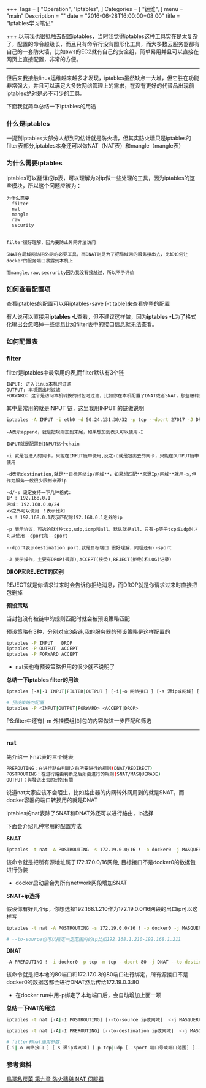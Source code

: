 +++
Tags = [
  "Operation",
  "Iptables",
]
Categories = [
  "运维",
]
menu = "main"
Description = ""
date = "2016-06-28T16:00:00+08:00"
title = "Iptables学习笔记"

+++
以前我也很抵触去配置iptables，当时我觉得iptables这种工具实在是太复杂了，配置的命令超级长，而且只有命令行没有图形化工具，而大多数云服务器都有自己的一套防火墙，比如aws的EC2就有自己的安全组，简单易用并且可以直接在网页上直接配置，非常的方便。

<!--more-->
---

但后来我接触linux运维越来越多才发现，iptables虽然缺点一大堆，但它胜在功能非常强大，并且可以满足大多数网络管理上的需求，在没有更好的代替品出现前iptables绝对是必不可少的工具。


下面我就简单总结一下iptables的用途


### 什么是iptables

一提到iptables大部分人想到的估计就是防火墙，但其实防火墙只是iptables的filter表部分,iptables本身还可以做NAT（NAT表）和mangle（mangle表）

### 为什么需要iptables

iptables可以翻译成ip表，可以理解为对ip做一些处理的工具，因为iptables的这些模块，所以这个问题应该为：


    为什么需要
      filter
      nat
      mangle
      raw
      security


    filter很好理解，因为要防止外网非法访问

    SNAT在局域网访问外网的必要工具，而DNAT则是为了把局域网的服务接出去，比如如何让docker的服务端口暴露到本机上

    而mangle,raw,secrurity因为我没有接触过，所以不予评价

### 如何查看配置项

查看iptables的配置可以用iptables-save [-t table]来查看完整的配置


有人说可以直接用**iptables -L**查看，但不建议这样做，因为**iptables -L**为了格式化输出会忽略掉一些信息比如filter表中的接口信息就无法查看。


### 如何配置表

### filter

filter是iptables中最常用的表,而filter默认有3个链

``` bash
INPUT: 进入linux本机时过滤
OUTPUT: 本机送出时过滤
FORWARD: 这个是访问本机转换的封包时过滤，比如你在本机配置了DNAT或者SNAT，那些被转换后并且目的地不在本地的包不会被INPUT/OUTPUT过滤器过滤，而是就由这个规则过滤
```

其中最常用的就是INPUT 链，这里我用INPUT 的链做说明

``` bash
iptables -A INPUT -i eth0 -d 50.24.131.30/32 -p tcp --dport 27017 -J DROP
```

    -A表示append，就是把规则加到末尾，如果想加到表头可以使用-I

    INPUT就是配置到INPUT这个chain

    -i 就是包进入的网卡，只能在INPUT链中使用,反之-o就是包出去的网卡，只能在OUTPUT链中使用

    -d表示destination,就是**目标网络ip/网域**，如果想匹配**来源Ip/网域**就用-s,但作为服务一般很少限制来源ip

    -d/-s 设定支持一下几种格式:
    IP : 192.168.0.1
    网域: 192.168.0.0/24
    xx之外可以使用 ！表示比如
    -s ! 192.168.0.1表示匹配除192.168.0.1之外的ip

    -p 表示协议，可选的就4种tcp,udp,icmp和all，默认就是all，只有-p等于tcp或udp时才可以使用--dport和--sport

    --dport表示destination port,就是目标端口 很好理解，同理还有--sport

    -J 表示操作，主要有DROP(丢弃),ACCEPT(接受),REJECT(拒绝)和LOG(记录)


**DROP和REJECT的区别**

REJECT就是你请求过来时会告诉你拒绝消息，而DROP就是你请求过来时直接把包删掉


**预设策略**

当封包没有被链中的规则匹配时就会被预设策略匹配

预设策略有3种，分别对应3条链,我的服务器的预设策略是这样配置的

``` bash
iptables -P INPUT   DROP
iptables -P OUTPUT  ACCEPT
iptables -P FORWARD ACCEPT
```

- nat表也有预设策略但用的很少就不说明了

**总结一下iptables filter的用法**

``` bash
iptables [-A|-I INPUT|FILTER|OUTPUT ] [-i|-o 网络接口 ] [-s 源ip或网域] [-p tcp|udp [--sport 端口号或端口范围] [--dport 端口号或端口范围] all|icmp] [-d 目标ip或网域] <-j ACCEPT|DROP|REJECT|LOG >

# 预设策略的配置
iptables -P <INPUT|OUTPUT|FORWARD> <ACCEPT|DROP>
```

PS:filter中还有[-m 外挂模组]对包的内容做进一步匹配和筛选

---




### nat

先介绍一下nat表的三个链表

``` bash
PREROUTING：在进行路由判断之前所要进行的规则(DNAT/REDIRECT)
POSTROUTING：在进行路由判断之后所要进行的规则(SNAT/MASQUERADE)
OUTPUT：與發送出去的封包有關
```

说道nat大家应该不会陌生，比如路由器的内网转外网用到的就是SNAT，而docker容器的端口转换用的就是DNAT


iptables的nat表除了SNAT和DNAT外还可以进行路由，ip选择


下面会介绍几种常用的配置方法

**SNAT**

``` bash
iptables -t nat -A POSTROUTING -s 172.19.0.0/16 ! -o docker0 -j MASQUERADE
```

该命令就是把所有源地址属于172.17.0.0/16网段, 目标接口不是docker0的数据包进行伪装


- docker启动后会为所有network网段增加SNAT

**SNAT+ip选择**

假设你有好几个ip，你想选择192.168.1.210作为172.19.0.0/16网段的出口ip可以这样写


``` bash
iptables -t nat -A POSTROUTING -s 172.19.0.0/16 ! -o docker0 -j MASQUERADE --to-source 192.168.1.210

# --to-source也可以指定一定范围内的ip比如192.168.1.210-192.168.1.211
```



**DNAT**

``` bash
-A PREROUTING ! -i docker0 -p tcp -m tcp --dport 80 -j DNAT --to-destination 172.17.0.3:80
```

该命令就是把本地的80端口和172.17.0.3的80端口进行绑定，所有源接口不是docker0的数据包都会进行DNAT然后传给172.19.0.3:80


- 在docker run中用-p绑定了本地端口后，会自动增加上面一项

**总结一下NAT的用法**

``` bash
iptables -t nat [-A|-I POSTROUTING] [--to-source ip或网域]  <-j MASQUERADE>

iptables -t nat [-A|-I PREROUTING] [--to-destination ip或网域]  <-j MASQUERADE>

# filter和nat通用参数:
[-i|-o 网络接口 ] [-s 源ip或网域] [-p tcp|udp [--sport 端口号或端口范围] [--dport 端口号或端口范围] all|icmp] [-d 目标ip或网域]
```

### 参考资料

[鳥哥私房菜 第九章 防火牆與 NAT 伺服器](http://linux.vbird.org/linux_server/0250simple_firewall.php)
